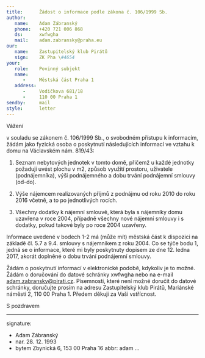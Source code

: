 ```yaml
---
title:      Žádost o informace podle zákona č. 106/1999 Sb.
author:
   name:    Adam Zábranský
   phone:   +420 721 006 868
   ds:      xwfwgha
   mail:    adam.zabransky@praha.eu
our:
   name:    Zastupitelský klub Pirátů
   sign:    ZK Pha \#4654
your:
   role:    Povinný subjekt
   name:    
      -     Městská část Praha 1
   address:
      -     Vodičkova 681/18
      -     110 00 Praha 1
sendby:     mail
style:      letter
---
```


Vážení

v souladu se zákonem č. 106/1999 Sb., o svobodném přístupu k informacím, žádám jako fyzická osoba o poskytnutí následujících informací ve vztahu k domu na Václavském nám. 819/43:

1) Seznam nebytových jednotek v tomto domě, přičemž u každé jednotky požaduji uvést plochu v m2, způsob využití prostoru, uživatele (podnájemníka), výši podnájemného a dobu trvání podnájemní smlouvy (od-do).

2) Výše nájemcem realizovaných příjmů z podnájmu od roku 2010 do roku 2016 včetně, a to po jednotlivých rocích.

3) Všechny dodatky k nájemní smlouvě, která byla s nájemníky domu uzavřena v roce 2004, případně všechny nové nájemní smlouvy i s dodatky, pokud takové byly po roce 2004 uzavřeny.

Informace uvedené v bodech 1-2 má (může mít) městská část k dispozici na základě čl. 5.7 a 9.4. smlouvy s nájemníkem z roku 2004. Co se týče bodu 1, jedná se o informace, které mi byly poskytnuty dopisem ze dne 12. ledna 2017, akorát doplněné o dobu trvání podnájemní smlouvy.

Žádám o poskytnutí informací v elektronické podobě, kdykoliv je to možné. Žádám o doručování do datové schránky xwfwgha nebo na e-mail adam.zabransky@pirati.cz. Písemnosti, které není možné doručit do datové schránky, doručujte prosím na adresu Zastupitelský klub Pirátů, Mariánské náměstí 2, 110 00 Praha 1. Předem děkuji za Vaši vstřícnost.

S pozdravem

---
signature:
  - Adam Zábranský
  - nar. 28. 12. 1993
  - bytem Zbynická 6, 153 00 Praha 16
abbr:       adam
...
